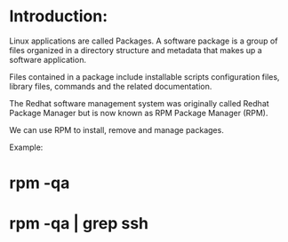 # Introduction: 

Linux applications are called Packages. A software
package is a group of files organized in a directory
structure and metadata that makes up a software 
application. 


Files contained in a package include installable scripts
configuration files, library files, commands and the
related documentation. 


The Redhat software management system was originally
called Redhat Package Manager but is now known as RPM
Package Manager (RPM). 


We can use RPM to install, remove and manage packages.


Example:

# rpm -qa

# rpm -qa | grep ssh